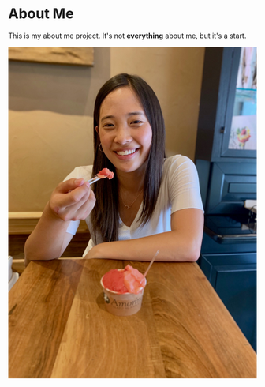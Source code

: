 # About Me

This is my about me project. It's not **everything** about me, but it's a start. 

![Picture of Sarah](sarah.JPG)